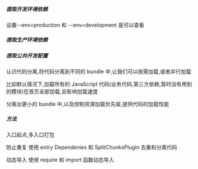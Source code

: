 ##### 提取开发环境依赖

设置--env=production 和 --env=development 是可以查看

##### 提取生产环境依赖

##### 提取公共开发配置

认识代码分离,将代码分离到不同的 bundle 中,让我们可以按需加载,或者并行加载

比如默认情况下,加载所有的 JavaScript 代码(业务代码,第三方依赖,暂时没有用到的模块)在首页全部加载,会影响加载速度

分离出更小的 bundle 中,以及控制资源加载优先级,提供代码的加载性能

##### 方法

入口起点,多入口打包

防止重复 使用 entry Dependenies 和 SplitChunksPlugin 去重和分离代码

动态导入 使用 require 和 import 函数动态导入
